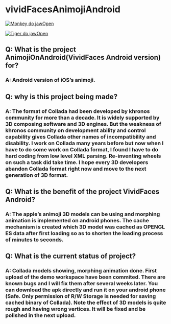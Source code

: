 # vividFacesAnimojiAndroid

[![Monkey do jawOpen](https://img.youtube.com/vi/jHnush1ccrw/0.jpg)](https://www.youtube.com/watch?v=jHnush1ccrw)


[![Tiger do jawOpen](https://img.youtube.com/vi/_5OxQwNUuQ4/0.jpg)](https://www.youtube.com/watch?v=_5OxQwNUuQ4)


## Q: What is the project AnimojiOnAndroid(VividFaces Android version) for?
### A: Android version of iOS’s animoji.

## Q: why is this project being made?
### A: The format of Collada had been developed by khronos community for more than a decade. It is widely supported by 3D composing software and 3D engines. But the weakness of khronos community on development ability and control capability gives Collada other names of incompatibility and disability. I work on Collada many years before but now when I have to do some work on Collada format, I found I have to do hard coding from low level XML parsing. Re-inventing wheels on such a task did take time. I hope every 3D developers abandon Collada format right now and move to the next generation of 3D format. 


## Q: What is the benefit of the project VividFaces Android?
### A: The apple’s animoji 3D models can be using and morphing animation is implemented on android phones. The cache mechanism is created which 3D model was cached as OPENGL ES data after first loading so as to shorten the loading process of minutes to seconds.


## Q: What is the current status of project?
### A: Collada models showing, morphing animation done. First upload of the demo workspace have been commited. There are known bugs and I will fix them after several weeks later. You can download the apk directly and run it on your android phone (Safe. Only permission of R/W Storage is needed for saving cached binary of Collada). Note the effect of 3D models is quite rough and having wrong vertices. It will be fixed and be polished in the next upload.
